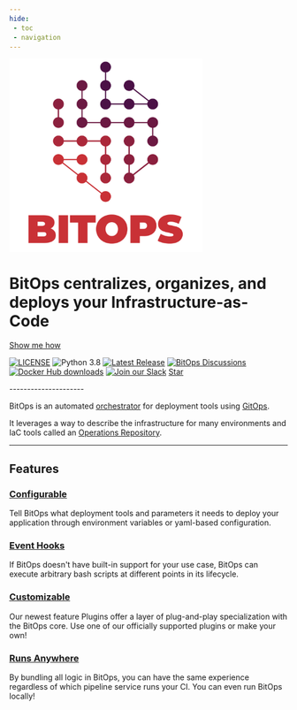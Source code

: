 ```yaml
---
hide:
 - toc
 - navigation
---
```


<script async defer src="https://buttons.github.io/buttons.js"></script>

<!-- Custom hero banner using docs/stylesheets/custom.css -->
<div class="bitovi-row">
    <div class="bitovi-column">
        <img alt="Logo" float="middle" style="vertical-align: middle;" src="assets/images/logo/Bitops%28RGB%29_L2_Full_4C.png" width="350" />
    </div>
</div>

<div class="bitovi-row">
    <div class="bitovi-column">
        <h1>BitOps centralizes, organizes, and deploys your Infrastructure-as-Code</h1>
        <a class="md-button md-button--primary" href="getting-started">Show me how</a>
        <p>
            <a href="license/"><img alt="LICENSE" src="https://img.shields.io/badge/license-MIT-green"></a>
            <img alt="Python 3.8" src="https://img.shields.io/badge/python-3.8-blue">
            <a href="https://github.com/bitovi/bitops/releases"><img alt="Latest Release" src="https://img.shields.io/github/v/release/bitovi/bitops"></a>
            <a href="https://github.com/bitovi/bitops/discussions"><img alt="BitOps Discussions" src="https://img.shields.io/github/discussions/bitovi/bitops"></a>
            <a href="https://hub.docker.com/r/bitovi/bitops"><img alt="Docker Hub downloads" src="https://img.shields.io/docker/pulls/bitovi/bitops"></a>
            <a href="https://www.bitovi.com/community/slack?utm_source=badge&amp;utm_medium=badge&amp;utm_campaign=pr-badge&amp;utm_content=badge"><img alt="Join our Slack" src="https://img.shields.io/badge/slack-join%20chat-611f69.svg?logo=slack"></a>
            <a class="github-button" href="https://github.com/bitovi/bitops" data-icon="octicon-star" data-show-count="true" aria-label="Star BitOps on GitHub">Star</a>
        </p>
    </div>
</div>
---------------------

BitOps is an automated [orchestrator](getting-started.md) for deployment tools using [GitOps](https://about.gitlab.com/topics/gitops/). 

It leverages a way to describe the infrastructure for many environments and IaC tools called an [Operations Repository](operations-repo-structure.md).

---------------------



<div class="bitovi-row">
<h2>Features</h2>
</div>
<div class="bitovi-row">
    <div class="bitovi-column">
        <h3><a href="configuration-base">Configurable</a></h3>
        <p>Tell BitOps what deployment tools and parameters it needs to deploy your application through environment variables or yaml-based configuration.</p>
    </div>
   <div class="bitovi-column">
        <h3><a href="lifecycle">Event Hooks</a></h3>
        <p>If BitOps doesn't have built-in support for your use case, BitOps can execute arbitrary bash scripts at different points in its lifecycle.</p>
    </div>
    <div class="bitovi-column">
        <h3><a href="plugins">Customizable</a></h3>
        <p>Our newest feature Plugins offer a layer of plug-and-play specialization with the BitOps core. Use one of our officially supported plugins or make your own!</p>
    </div>
    <div class="bitovi-column">
        <h3><a href="examples">Runs Anywhere</a></h3>
        <p>By bundling all logic in BitOps, you can have the same experience regardless of which pipeline service runs your CI. You can even run BitOps locally!</p>
    </div>
</div>
